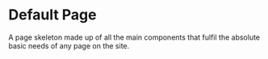 # Default Page

A page skeleton made up of all the main components that fulfil the absolute basic needs of any page on the site.
